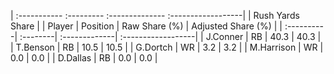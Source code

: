 | :----------- :--------- :-------------- :------------------|
|                      Rush Yards Share                      |
| Player     | Position | Raw Share (%) | Adjusted Share (%) |
| :----------| :--------| :-------------| :------------------|
| J.Conner   | RB       | 40.3          | 40.3               |
| T.Benson   | RB       | 10.5          | 10.5               |
| G.Dortch   | WR       | 3.2           | 3.2                |
| M.Harrison | WR       | 0.0           | 0.0                |
| D.Dallas   | RB       | 0.0           | 0.0                |